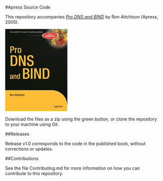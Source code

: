 #Apress Source Code

This repository accompanies [*Pro DNS and BIND*](http://www.apress.com/9781590594940) by Ron  Aitchison (Apress, 2005).

![Cover image](9781590594940.jpg)

Download the files as a zip using the green button, or clone the repository to your machine using Git.

##Releases

Release v1.0 corresponds to the code in the published book, without corrections or updates.

##Contributions

See the file Contributing.md for more information on how you can contribute to this repository.
